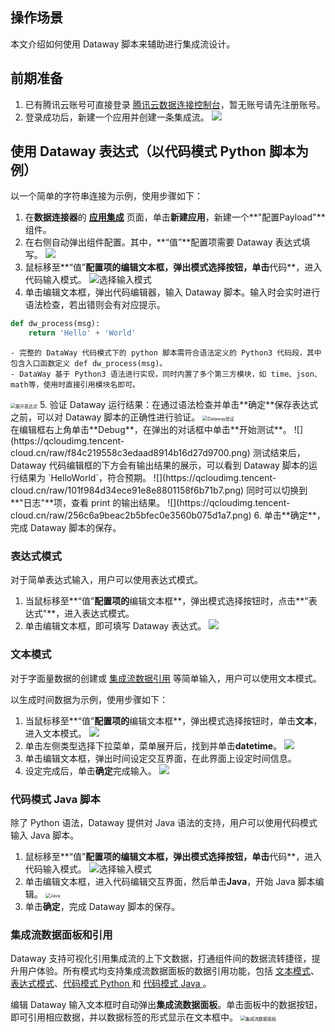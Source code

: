 ## 操作场景

本文介绍如何使用 Dataway 脚本来辅助进行集成流设计。

## 前期准备
1. 已有腾讯云账号可直接登录 [腾讯云数据连接控制台](https://ipaas.cloud.tencent.com/login)，暂无账号请先注册账号。
2. 登录成功后，新建一个应用并创建一条集成流。
![](https://qcloudimg.tencent-cloud.cn/raw/6e3708b0d0a8627dc69f33bcf55e25c6.png)


## 使用 Dataway 表达式（以代码模式 Python 脚本为例）
以一个简单的字符串连接为示例，使用步骤如下：
1. 在**数据连接器**的 [**应用集成**](https://ipaas.cloud.tencent.com/integration) 页面，单击**新建应用**，新建一个**"配置Payload"**组件。
2. 在右侧自动弹出组件配置。其中，**“值”**配置项需要 Dataway 表达式填写。
![](https://qcloudimg.tencent-cloud.cn/raw/c7ec9787e9e8816a78ddf73f1f08e827.png)
3. 鼠标移至**“值”**配置项的编辑文本框，弹出模式选择按钮，单击**代码**，进入代码输入模式。
	![选择输入模式](https://qcloudimg.tencent-cloud.cn/raw/e0aaa6c2302c6ef5ddcb04d678cdf441.png)
4. 单击编辑文本框，弹出代码编辑器，输入 Dataway 脚本。输入时会实时进行语法检查，若出错则会有对应提示。
```python
def dw_process(msg):
    return 'Hello' + 'World'
```
	- 完整的 DataWay 代码模式下的 python 脚本需符合语法定义的 Python3 代码段，其中包含入口函数定义 def dw_process(msg)。
	- DataWay 基于 Python3 语法进行实现，同时内置了多个第三方模块，如 time、json、math等，使用时直接引用模块名即可。
 <img src="https://qcloudimg.tencent-cloud.cn/raw/15ad595517f9a9b3e3fce9e53a526193.png" alt="展开表达式" style="zoom:50%;" />
5. 验证 Dataway 运行结果：在通过语法检查并单击**确定**保存表达式之前，可以对 Dataway 脚本的正确性进行验证。
<img src="https://qcloudimg.tencent-cloud.cn/raw/001c3b43e1d4a38b65374b5ea64a9186.png" alt="Dataway验证" style="zoom:50%;" /><br>在编辑框右上角单击**Debug**，在弹出的对话框中单击**开始测试**。
![](https://qcloudimg.tencent-cloud.cn/raw/f84c219558c3edaad8914b16d27d9700.png)
测试结束后， Dataway 代码编辑框的下方会有输出结果的展示，可以看到 Dataway 脚本的运行结果为 `HelloWorld`，符合预期。
![](https://qcloudimg.tencent-cloud.cn/raw/101f984d34ece91e8e8801158f6b71b7.png)
同时可以切换到**"日志"**项，查看 print 的输出结果。
![](https://qcloudimg.tencent-cloud.cn/raw/256c6a9beac2b5bfec0e3560b075d1a7.png)
6. 单击**确定**，完成 Dataway 脚本的保存。

### 表达式模式
对于简单表达式输入，用户可以使用表达式模式。
1. 当鼠标移至**“值”**配置项的**编辑文本框**，弹出模式选择按钮时，点击**"表达式"**，进入表达式模式。
2. 单击编辑文本框，即可填写 Dataway 表达式。
![](https://qcloudimg.tencent-cloud.cn/raw/bb9942d25fb35009c4e77b770c5bf90f.png)

### 文本模式
对于字面量数据的创建或 [集成流数据引用](#dataref) 等简单输入，用户可以使用文本模式。

以生成时间数据为示例，使用步骤如下：
1. 当鼠标移至**“值”**配置项的**编辑文本框**，弹出模式选择按钮时，单击**文本**，进入文本模式。
![](https://qcloudimg.tencent-cloud.cn/raw/9f41dc1754ac54a6120172b24643ab74.png)
2. 单击左侧类型选择下拉菜单，菜单展开后，找到并单击**datetime**。
![](https://qcloudimg.tencent-cloud.cn/raw/00c0cd09f28dbe048e2103f92eda8d2d.png)
3. 单击编辑文本框，弹出时间设定交互界面，在此界面上设定时间信息。
4. 设定完成后，单击**确定**完成输入。
![](https://qcloudimg.tencent-cloud.cn/raw/13775b486c0ba01e1c411a9e77be45ed.png)



### 代码模式 Java 脚本
除了 Python 语法，Dataway 提供对 Java 语法的支持，用户可以使用代码模式输入 Java 脚本。

1. 鼠标移至**“值”**配置项的编辑文本框，弹出模式选择按钮，单击**代码**，进入代码输入模式。
	![选择输入模式](https://qcloudimg.tencent-cloud.cn/raw/e0aaa6c2302c6ef5ddcb04d678cdf441.png)
2. 单击编辑文本框，进入代码编辑交互界面，然后单击**Java**，开始 Java 脚本编辑。
	<img src="https://qcloudimg.tencent-cloud.cn/raw/000ea98dd56ba01fd26f3c7039819978.png" alt="Java" style="zoom:50%;" />
3. 单击**确定**，完成 Dataway 脚本的保存。


[](id:dataref)
### 集成流数据面板和引用

Dataway 支持可视化引用集成流的上下文数据，打通组件间的数据流转捷径，提升用户体验。所有模式均支持集成流数据面板的数据引用功能，包括 [文本模式](https://cloud.tencent.com/document/product/1270/73959)、[表达式模式](https://cloud.tencent.com/document/product/1270/73960)、[代码模式 Python ](https://cloud.tencent.com/document/product/1270/73957) 和 [代码模式 Java ](https://cloud.tencent.com/document/product/1270/73956)。

编辑 Dataway 输入文本框时自动弹出**集成流数据面板**。单击面板中的数据按钮，即可引用相应数据，并以数据标签的形式显示在文本框中。
<img src="https://qcloudimg.tencent-cloud.cn/raw/b8690a07abe2c2f57c3aa686d59de4e9.png" alt="集成流数据面板" style="zoom:50%;" />

